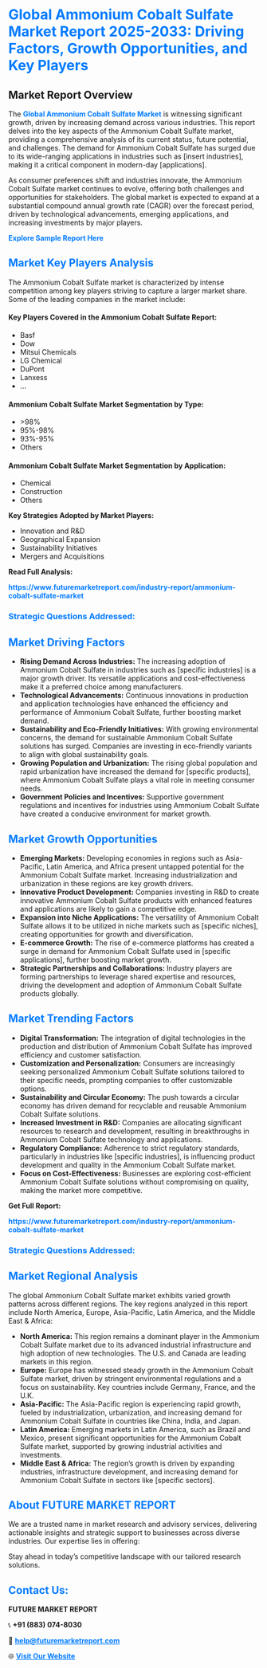 <h1 style="color: #007BFF;">Global Ammonium Cobalt Sulfate Market Report 2025-2033: Driving Factors, Growth Opportunities, and Key Players</h1>

<section id="overview">
<h2>Market Report Overview</h2>
<p>The <a href="https://www.futuremarketreport.com/industry-report/ammonium-cobalt-sulfate-market" style="color: #007BFF; text-decoration: none;"><strong>Global Ammonium Cobalt Sulfate Market</strong></a> is witnessing significant growth, driven by increasing demand across various industries. This report delves into the key aspects of the Ammonium Cobalt Sulfate market, providing a comprehensive analysis of its current status, future potential, and challenges. The demand for Ammonium Cobalt Sulfate has surged due to its wide-ranging applications in industries such as [insert industries], making it a critical component in modern-day [applications].</p>
<p>As consumer preferences shift and industries innovate, the Ammonium Cobalt Sulfate market continues to evolve, offering both challenges and opportunities for stakeholders. The global market is expected to expand at a substantial compound annual growth rate (CAGR) over the forecast period, driven by technological advancements, emerging applications, and increasing investments by major players.</p>
</section>

<section id="overview">
<p><a href="https://www.futuremarketreport.com/request-sample/reportId=96546" style="color: #007BFF; text-decoration: none;"><strong>Explore Sample Report Here</strong></a></p>
</section>

<section id="key-players">
<h2 style="color: #007BFF;">Market Key Players Analysis</h2>
<p>The Ammonium Cobalt Sulfate market is characterized by intense competition among key players striving to capture a larger market share. Some of the leading companies in the market include:</p>
<h4>Key Players Covered in the Ammonium Cobalt Sulfate Report:</h4>
<ul><li>Basf</li><li>Dow</li><li>Mitsui Chemicals</li><li>LG Chemical</li><li>DuPont</li><li>Lanxess</li><li>...</li></ul>
<h4>Ammonium Cobalt Sulfate Market Segmentation by Type:</h4>
<ul><li>&gt;98%</li><li>95%-98%</li><li>93%-95%</li><li>Others</li></ul>

<h4>Ammonium Cobalt Sulfate Market Segmentation by Application:</h4>
<ul><li>Chemical</li><li>Construction</li><li>Others</li></ul>
<p><strong>Key Strategies Adopted by Market Players:</strong></p>
<ul>
<li>Innovation and R&D</li>
<li>Geographical Expansion</li>
<li>Sustainability Initiatives</li>
<li>Mergers and Acquisitions</li>
</ul>
</section>

<section>
<p><strong>Read Full Analysis: </strong></p><a href="https://www.futuremarketreport.com/industry-report/ammonium-cobalt-sulfate-market" style="color: #007BFF; text-decoration: none;"><strong>https://www.futuremarketreport.com/industry-report/ammonium-cobalt-sulfate-market</strong></a>
<h3 style="color: #007BFF;">Strategic Questions Addressed:</h3>
</section>

<section id="driving-factors">
<h2 style="color: #007BFF;">Market Driving Factors</h2>
<ul>
<li><strong>Rising Demand Across Industries:</strong> The increasing adoption of Ammonium Cobalt Sulfate in industries such as [specific industries] is a major growth driver. Its versatile applications and cost-effectiveness make it a preferred choice among manufacturers.</li>
<li><strong>Technological Advancements:</strong> Continuous innovations in production and application technologies have enhanced the efficiency and performance of Ammonium Cobalt Sulfate, further boosting market demand.</li>
<li><strong>Sustainability and Eco-Friendly Initiatives:</strong> With growing environmental concerns, the demand for sustainable Ammonium Cobalt Sulfate solutions has surged. Companies are investing in eco-friendly variants to align with global sustainability goals.</li>
<li><strong>Growing Population and Urbanization:</strong> The rising global population and rapid urbanization have increased the demand for [specific products], where Ammonium Cobalt Sulfate plays a vital role in meeting consumer needs.</li>
<li><strong>Government Policies and Incentives:</strong> Supportive government regulations and incentives for industries using Ammonium Cobalt Sulfate have created a conducive environment for market growth.</li>
</ul>
</section>

<section id="growth-opportunities">
<h2 style="color: #007BFF;">Market Growth Opportunities</h2>
<ul>
<li><strong>Emerging Markets:</strong> Developing economies in regions such as Asia-Pacific, Latin America, and Africa present untapped potential for the Ammonium Cobalt Sulfate market. Increasing industrialization and urbanization in these regions are key growth drivers.</li>
<li><strong>Innovative Product Development:</strong> Companies investing in R&D to create innovative Ammonium Cobalt Sulfate products with enhanced features and applications are likely to gain a competitive edge.</li>
<li><strong>Expansion into Niche Applications:</strong> The versatility of Ammonium Cobalt Sulfate allows it to be utilized in niche markets such as [specific niches], creating opportunities for growth and diversification.</li>
<li><strong>E-commerce Growth:</strong> The rise of e-commerce platforms has created a surge in demand for Ammonium Cobalt Sulfate used in [specific applications], further boosting market growth.</li>
<li><strong>Strategic Partnerships and Collaborations:</strong> Industry players are forming partnerships to leverage shared expertise and resources, driving the development and adoption of Ammonium Cobalt Sulfate products globally.</li>
</ul>
</section>

<section id="trending-factors">
<h2 style="color: #007BFF;">Market Trending Factors</h2>
<ul>
<li><strong>Digital Transformation:</strong> The integration of digital technologies in the production and distribution of Ammonium Cobalt Sulfate has improved efficiency and customer satisfaction.</li>
<li><strong>Customization and Personalization:</strong> Consumers are increasingly seeking personalized Ammonium Cobalt Sulfate solutions tailored to their specific needs, prompting companies to offer customizable options.</li>
<li><strong>Sustainability and Circular Economy:</strong> The push towards a circular economy has driven demand for recyclable and reusable Ammonium Cobalt Sulfate solutions.</li>
<li><strong>Increased Investment in R&D:</strong> Companies are allocating significant resources to research and development, resulting in breakthroughs in Ammonium Cobalt Sulfate technology and applications.</li>
<li><strong>Regulatory Compliance:</strong> Adherence to strict regulatory standards, particularly in industries like [specific industries], is influencing product development and quality in the Ammonium Cobalt Sulfate market.</li>
<li><strong>Focus on Cost-Effectiveness:</strong> Businesses are exploring cost-efficient Ammonium Cobalt Sulfate solutions without compromising on quality, making the market more competitive.</li>
</ul>
</section>

<section>
<p><strong>Get Full Report: </strong></p><a href="https://www.futuremarketreport.com/industry-report/ammonium-cobalt-sulfate-market" style="color: #007BFF; text-decoration: none;"><strong>https://www.futuremarketreport.com/industry-report/ammonium-cobalt-sulfate-market</strong></a>
<h3 style="color: #007BFF;">Strategic Questions Addressed:</h3>
</section>


<section id="regional-analysis">
<h2 style="color: #007BFF;">Market Regional Analysis</h2>
<p>The global Ammonium Cobalt Sulfate market exhibits varied growth patterns across different regions. The key regions analyzed in this report include North America, Europe, Asia-Pacific, Latin America, and the Middle East & Africa:</p>
<ul>
<li><strong>North America:</strong> This region remains a dominant player in the Ammonium Cobalt Sulfate market due to its advanced industrial infrastructure and high adoption of new technologies. The U.S. and Canada are leading markets in this region.</li>
<li><strong>Europe:</strong> Europe has witnessed steady growth in the Ammonium Cobalt Sulfate market, driven by stringent environmental regulations and a focus on sustainability. Key countries include Germany, France, and the U.K.</li>
<li><strong>Asia-Pacific:</strong> The Asia-Pacific region is experiencing rapid growth, fueled by industrialization, urbanization, and increasing demand for Ammonium Cobalt Sulfate in countries like China, India, and Japan.</li>
<li><strong>Latin America:</strong> Emerging markets in Latin America, such as Brazil and Mexico, present significant opportunities for the Ammonium Cobalt Sulfate market, supported by growing industrial activities and investments.</li>
<li><strong>Middle East & Africa:</strong> The region’s growth is driven by expanding industries, infrastructure development, and increasing demand for Ammonium Cobalt Sulfate in sectors like [specific sectors].</li>
</ul>
</section>

<footer>
<h2 style="color: #007BFF;">About FUTURE MARKET REPORT</h2>
<p>We are a trusted name in market research and advisory services, delivering actionable insights and strategic support to businesses across diverse industries. Our expertise lies in offering:</p>

<p>Stay ahead in today’s competitive landscape with our tailored research solutions.</p>

<h2 style="color: #007BFF;">Contact Us:</h2>
<p><strong>FUTURE MARKET REPORT</strong></p>
<p>📞 <strong>+91 (883) 074-8030</strong></p>
<p>📧 <strong><a href="mailto:help@futuremarketreport.com" style="color: #007BFF;">help@futuremarketreport.com</a></strong></p>
<p>🌐 <strong><a href="https://www.futuremarketreport.com/" style="color: #007BFF;">Visit Our Website</a></strong></p>
</footer>